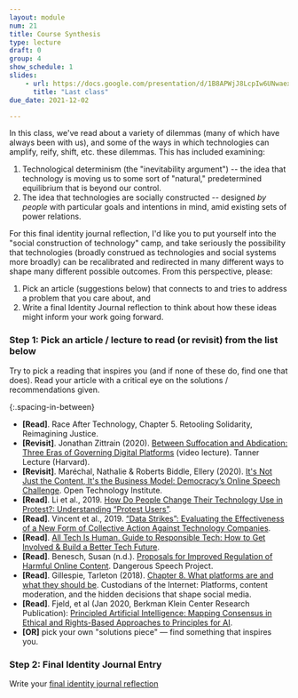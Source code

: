 ```yaml
---
layout: module
num: 21
title: Course Synthesis
type: lecture
draft: 0
group: 4
show_schedule: 1
slides: 
    - url: https://docs.google.com/presentation/d/1B8APWjJ8LcpIw6UNwaexDLfacsm3cUVjvlD7CnQME2g/edit?usp=sharing
      title: "Last class"
due_date: 2021-12-02

---
```



<style>
    .spacing-in-between li {
        margin-bottom: 20px;
    }
</style>


In this class, we've read about a variety of dilemmas (many of which have always been with us), and some of the ways in which technologies can amplify, reify, shift, etc. these dilemmas. This has included examining:

1. Technological determinism (the "inevitability argument") -- the idea that technology is moving us to some sort of "natural," predetermined equilibrium that is beyond our control.
2. The idea that technologies are socially constructed -- designed *by people* with particular goals and intentions in mind, amid existing sets of power relations.

For this final identity journal reflection, I'd like you to put yourself into the "social construction of technology" camp, and take seriously the possibility that technologies (broadly construed as technologies and social systems more broadly) can be recalibrated and redirected in many different ways to shape many different possible outcomes. From this perspective, please:

1. Pick an article (suggestions below) that connects to and tries to address a problem that you care about, and
2. Write a final Identity Journal reflection to think about how these ideas might inform your work going forward.

### Step 1: Pick an article / lecture to read (or revisit) from the list below

Try to pick a reading that inspires you (and if none of these do, find one that does). Read your article with a critical eye on the solutions / recommendations given.

{:.spacing-in-between}
* **[Read]**. Race After Technology, Chapter 5. Retooling Solidarity, Reimagining Justice.
* **[Revisit]**. Jonathan Zittrain (2020).
[Between Suffocation and Abdication: Three Eras of Governing Digital Platforms](https://www.youtube.com/watch?v=xBfYsBbDve8&amp;feature=youtu.be) (video lecture). Tanner Lecture (Harvard).
* **[Revisit]**. Maréchal, Nathalie & Roberts Biddle, Ellery (2020). [It's Not Just the Content, It's the Business Model: Democracy’s Online Speech Challenge](https://www.newamerica.org/oti/reports/its-not-just-content-its-business-model/). Open Technology Institute.
* **[Read]**. Li et al., 2019. [How Do People Change Their Technology Use in Protest?: Understanding “Protest Users”](https://www.psagroup.org/static/publications/cscw2019_protest_nonuse_camera_ready.pdf). 
* **[Read]**. Vincent et al., 2019. [“Data Strikes”: Evaluating the Effectiveness of a New Form of Collective Action Against Technology Companies](http://www.nickmvincent.com/static/www2019_datastrike.pdf). 
* **[Read]**. [All Tech Is Human. Guide to Responsible Tech: How to Get Involved & Build a Better Tech Future](https://www.scribd.com/document/476272088/Guide-to-Responsible-Tech-How-to-Get-Involved-Build-a-Better-Tech-Future).
* **[Read]**. Benesch, Susan (n.d.). [Proposals for Improved Regulation of Harmful Online Content](https://dangerousspeech.org/wp-content/uploads/2020/06/Proposals-for-Improved-Regulation-of-Harmful-Online-Content-Formatted-v5.2.1.pdf). Dangerous Speech Project.
* **[Read]**. Gillespie, Tarleton (2018). [Chapter 8. What platforms are and what they should be](https://canvas.northwestern.edu/files/11895895/download?download_frd=1). Custodians of the Internet: Platforms, content moderation, and the hidden decisions that shape social media.
* **[Read]**. Fjeld, et al (Jan 2020, Berkman Klein Center Research Publication): [Principled Artificial Intelligence: Mapping Consensus in Ethical and Rights-Based Approaches to Principles for AI](https://papers.ssrn.com/sol3/papers.cfm?abstract_id=3518482).
* **[OR]** pick your own "solutions piece" — find something that inspires you.

### Step 2: Final Identity Journal Entry

Write your [final identity journal reflection](/fall2021/assignments/identity10)